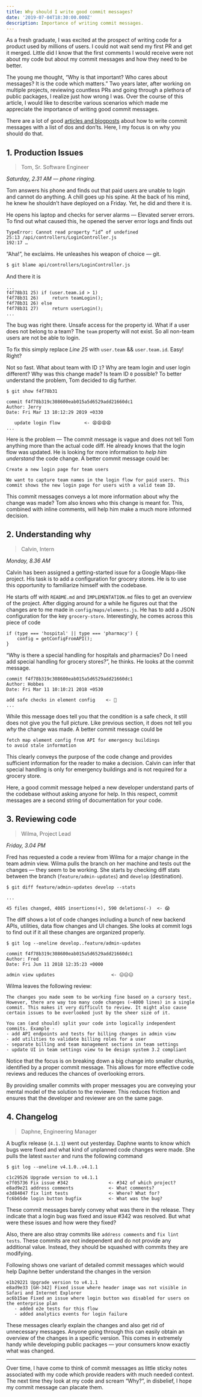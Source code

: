 ```yaml
---
title: Why should I write good commit messages?
date: '2019-07-04T18:30:00.000Z'
description: Importance of writing commit messages.
---
```


As a fresh graduate, I was excited at the prospect of writing code for a product used by millions of users. I could not wait send my first PR and get it merged. Little did I know that the first comments I would receive were not about my code but about my commit messages and how they need to be better.


The young me thought, “Why is that important? Who cares about messages? It is the code which matters.” Two years later, after working on multiple projects, reviewing countless PRs and going through a plethora of public packages, I realize just how wrong I was. Over the course of this article, I would like to describe various scenarios which made me appreciate the importance of writing good commit messages.


There are a lot of good [articles and blogposts](https://chris.beams.io/posts/git-commit/) about how to write commit messages with a list of dos and don’ts. Here, I my focus is on why you should do that.

## 1. Production Issues

> Tom, Sr. Software Engineer

*Saturday, 2.31 AM — phone ringing.*

Tom answers his phone and finds out that paid users are unable to login and cannot do anything. A chill goes up his spine. At the back of his mind, he knew he shouldn’t have deployed on a Friday. Yet, he did and there it is.

He opens his laptop and checks for server alarms — Elevated server errors. To find out what caused this, he opened the server error logs and finds out

```
TypeError: Cannot read property “id” of undefined
25:13 /api/controllers/LoginController.js
192:17 …
```

“Aha!”, he exclaims. He unleashes his weapon of choice — git.

```bash
$ git blame api/controllers/LoginController.js
```

And there it is

```
...
f4f78b31 25) if (user.team.id > 1)
f4f78b31 26)     return teamLogin();
f4f78b31 26) else
f4f78b31 27)     return userLogin();
...
```

The bug was right there. Unsafe access for the property id. What if a user does not belong to a team? The `team` property will not exist. So all non-team users are not be able to login.

To fix this simply replace *Line 25* with `user.team` && `user.team.id`. Easy! Right?

Not so fast. What about team with ID `1`? Why are team login and user login different? Why was this change made? Is team ID `0` possible? To better understand the problem, Tom decided to dig further.

```
$ git show f4f78b31

commit f4f78b319c308600eab015a5d6529add21660dc1
Author: Jerry
Date: Fri Mar 13 10:12:29 2019 +0330

   update login flow         <- 😩😩😩😩
...
```

Here is the problem — The commit message is vague and does not tell Tom anything more than the actual code diff. He already knows that the login flow was updated. He is looking for more information to *help him understand* the code change. A better commit message could be:

```
Create a new login page for team users

We want to capture team names in the login flow for paid users. This commit shows the new login page for users with a valid team ID.
```

This commit messages conveys a lot more information about why the change was made? Tom also knows who this change is meant for. This, combined with inline comments, will help him make a much more informed decision.

## 2. Understanding why

> Calvin, Intern

*Monday, 8.36 AM*

Calvin has been assigned a getting-started issue for a Google Maps-like project. His task is to add a configuration for grocery stores. He is to use this opportunity to familiarize himself with the codebase.

He starts off with `README.md` and `IMPLEMENTATION.md` files to get an overview of the project. After digging around for a while he figures out that the changes are to me made in `config/maps/elements.js`. He has to add a JSON configuration for the key `grocery-store`. Interestingly, he comes across this piece of code

```
if (type === 'hospital' || type === 'pharmacy') {
    config = getConfigFromAPI();
}
```

“Why is there a special handling for hospitals and pharmacies? Do I need add special handling for grocery stores?”, he thinks. He looks at the commit message.

```
commit f4f78b319c308600eab015a5d6529add21660dc1
Author: Hobbes
Date: Fri Mar 11 10:10:21 2018 +0530

add safe checks in element config    <- 🤔
...
```

While this message does tell you that the condition is a safe check, it still does not give you the full picture. Like previous section, it does not tell you *why* the change was made. A better commit message could be

```
fetch map element config from API for emergency buildings
to avoid stale information
```

This clearly conveys the purpose of the code change and provides sufficient information for the reader to make a decision. Calvin can infer that special handling is only for emergency buildings and is not required for a grocery store.

Here, a good commit message helped a new developer understand parts of the codebase without asking anyone for help. In this respect, commit messages are a second string of documentation for your code.

## 3. Reviewing code

> Wilma, Project Lead

*Friday, 3.04 PM*

Fred has requested a code a review from Wilma for a major change in the team admin view. Wilma pulls the branch on her machine and tests out the changes — they seem to be working. She starts by checking diff stats between the branch (`feature/admin-updates`) and `develop` (destination).

```
$ git diff feature/admin-updates develop --stats

...

45 files changed, 4085 insertions(+), 590 deletions(-)  <- 😱
```

The diff shows a lot of code changes including a bunch of new backend APIs, utilities, data flow changes and UI changes. She looks at commit logs to find out if it all these changes are organized properly.

```
$ git log --oneline develop..feature/admin-updates

commit f4f78b319c308600eab015a5d6529add21660dc1
Author: Fred
Date: Fri Jun 11 2018 12:35:23 +0000

admin view updates                     <- 😑😑😑
```

Wilma leaves the following review:

```
The changes you made seem to be working fine based on a cursory test. However, there are way too many code changes (~4000 lines) in a single commit. This makes it very difficult to review. It might also cause certain issues to be overlooked just by the sheer size of it.

You can (and should) split your code into logically independent commits. Example -
- add API endpoints and tests for billing changes in admin view
- add utilities to validate billing roles for a user
- separate billing and team management sections in team settings
- update UI in team settings view to be design system 3.2 compliant
```

Notice that the focus is on breaking down a big change into smaller chunks, identified by a proper commit message. This allows for more effective code reviews and reduces the chances of overlooking errors.

By providing smaller commits with proper messages you are conveying your mental model of the solution to the reviewer. This reduces friction and ensures that the developer and reviewer are on the same page.


## 4. Changelog

> Daphne, Engineering Manager

A bugfix release (`4.1.1`) went out yesterday. Daphne wants to know which bugs were fixed and what kind of unplanned code changes were made. She pulls the latest `master` and runs the following command

```
$ git log --oneline v4.1.0..v4.1.1

c1c29526 Upgrade version to v4.1.1
e7f05736 Fix issue #342               <- #342 of which project?
e8ad9e21 address comments             <- What comments?
e3d84047 fix lint tests               <- Where? What for?
fc6b65de login button bugfix          <- What was the bug?
```

These commit messages barely convey what was there in the release. They indicate that a login bug was fixed and issue #342 was resolved. But what were these issues and how were they fixed?

Also, there are also stray commits like `address comments` and `fix lint tests`. These commits are not independent and do not provide any additional value. Instead, they should be squashed with commits they are modifying.

Following shows one variant of detailed commit messages which would help Daphne better understand the changes in the version

```
e1b29221 Upgrade version to v4.1.1
e8ad9e33 [GH-342] Fixed issue where header image was not visible in Safari and Internet Explorer
ac6b15ae Fixed an issue where login button was disabled for users on the enterprise plan
   - added e2e tests for this flow
   - added analytics events for login failure
```

These messages clearly explain the changes and also get rid of unnecessary messages. Anyone going through this can easily obtain an overview of the changes in a specific version. This comes in extremely handy while developing public packages — your consumers know exactly what was changed.

___

Over time, I have come to think of commit messages as little sticky notes associated with my code which provide readers with much needed context. The next time they look at my code and scream “Why?”, in disbelief, I hope my commit message can placate them.